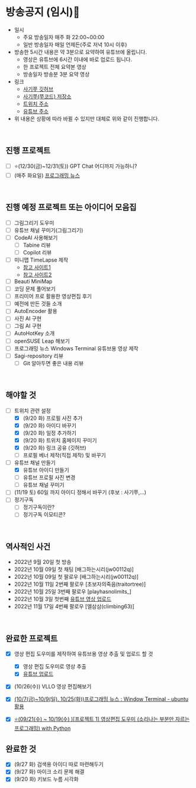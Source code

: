 # 방송공지 (임시)🐊

- 일시
  - 주요 방송일자 매주 화 22:00~00:00
  - 일반 방송일자 매일 언제든(주로 저녁 10시 이후)
- 방송한 5시간 내용은 약 3분으로 요약하여 유튜브에 올립니다.
  - 영상은 유튜브에 6시간 이내에 바로 업로드 됩니다.
  - 한 프로젝트 전체 요약본 영상
  - 방송일자 방송분 3분 요약 영상
- 링크
  - [사기쭈 깃허브](https://github.com/SAgiKPJH)
  - [사기쭈(쭈코드) 저장소](https://github.com/SAgiKPJH/SAGI_JJU-JJUCODE-)
  - [트위치 주소](https://www.twitch.tv/juhyung1021/about)
  - [유튜브 주소](https://www.youtube.com/channel/UCgjLsHt7hCXShJJq7KVbD-Q)
- 위 내용은 상황에 따라 바뀔 수 있지만 대체로 위와 같이 진행합니다.

<br>

## 진행 프로젝트

- [ ] ⭐(12/30(금)~12/31(토)) GPT Chat 어디까지 가능하니?
- [ ] (매주 화요일) [프로그래밍 뉴스](https://github.com/SAgiKPJH/SAGI_JJU-JJUCODE-/tree/main/News)

<br>

## 진행 예정 프로젝트 또는 아이디어 모음집

- [ ] 그림그리기 도우미
- [ ] 유튜브 채널 꾸미기(그림그리기)
- [ ] CodeAI 사용해보기
  - [ ] Tabine 리뷰
  - [ ] Copilot 리뷰
- [ ] 미니맵 TimeLapse 제작
  - [참고 사이트1](https://github.com/BenRogersWPG/VSCode-Transparent-Minimap)
  - [참고 사이트2](https://github.com/Gerrnperl/outline-map)
- [ ] Beauti MiniMap
- [ ] 코딩 문제 풀어보기
- [ ] 프리미어 프로 활용한 영상편집 후기
- [ ] 예전에 만든 것들 소개
- [ ] AutoEncoder 활용
- [ ] 사진 AI 구현
- [ ] 그림 AI 구현
- [ ] AutoHotKey 소개
- [ ] openSUSE Leap 해보기
- [ ] 프로그래밍 뉴스 Windows Terminal 유튜브용 영상 제작
- [ ] Sagi-repository 리뷰
  - [ ] Git 알아두면 좋은 내용 리뷰

<br>

## 해야할 것

- [ ] 트위치 관련 설정
  - [x] (9/20 화) 프로필 사진 추가
  - [x] (9/20 화) 아이디 바꾸기
  - [x] (9/20 화) 일정 추가하기
  - [x] (9/20 화) 트위치 홈페이지 꾸미기
  - [x] (9/20 화) 링크 공유 (깃허브)
  - [ ] 프로필 베너 제작(직접 제작) 및 바꾸기
- [ ] 유튜브 채널 만들기
  - [x] 유튜브 아이디 만들기
  - [ ] 유튜브 프로필 사진 변경
  - [ ] 유튜브 채널 꾸미기
- [ ] (11/19 토) 60일 까지 아이디 정해서 바꾸기 (후보 : 사기쭈,...)
- [ ] 정기구독
  - [ ] 정기구독이란?
  - [ ] 정기구독 이모티콘?

<br>

## 역사적인 사건

- 2022년 9월 20일 첫 방송
- 2022년 10월 09일 첫 채팅 [배그하는시리(jw00112q)]
- 2022년 10월 09일 첫 팔로우 [배그하는시리(jw00112q)]
- 2022년 10월 11일 2번째 팔로우 [초보자의죽음(traitortree)]
- 2022년 10월 25일 3번째 팔로우 [playhasnolimits_]
- 2022년 10월 3일 첫번째 [유튜브 영상 업로드](https://www.youtube.com/watch?v=SuNGFuhZz70)
- 2022년 11월 17일 4번째 팔로우 [엘삼삼(climbing63)]

<br>

## 완료한 프로젝트

- [x] 영상 편집 도우미를 제작하여 유튜브용 영상 추출 및 업로드 할 것
  - [x] 영상 편집 도우미로 영상 추출
  - [x] [유튜브 업로드](https://www.youtube.com/watch?v=SuNGFuhZz70)
- [x] (10/26(수)) VLLO 영상 편집해보기
- [x] [(10/7(금)~10/9(일), 10/25(화))프로그래밍 뉴스 : Window Terminal - ubuntu 활용](https://github.com/SAgiKPJH/SAGI_JJU-JJUCODE-/blob/main/News/2022/Windows%20Terminal.md)
- [x] [⭐(09/21(수) ~ 10/19(수) )[프로젝트 1] 영상편집 도우미 (소리나는 부분만 자르는 프로그래밍) with Python](https://github.com/SAgiKPJH/SAGI_JJU-JJUCODE-/tree/main/Project/01%20%EC%98%81%EC%83%81%ED%8E%B8%EC%A7%91%20%EB%8F%84%EC%9A%B0%EB%AF%B8%20in%20python)


## 완료한 것
- [x] (9/27 화) 검색용 아이디 따로 마련해두기
- [x] (9/27 화) 마이크 소리 문제 해결
- [x] (9/20 화) 키보드 누름 시각화

